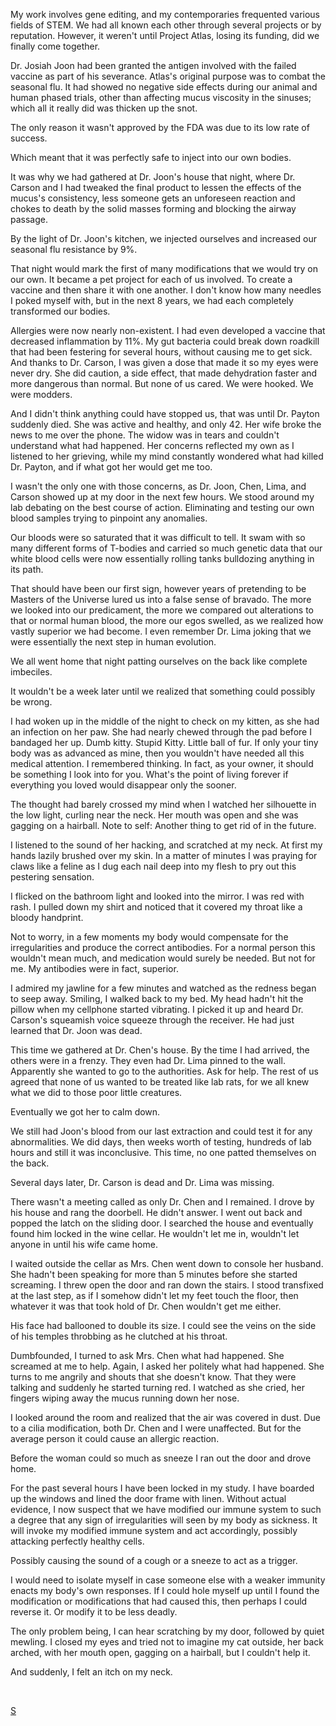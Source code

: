 My work involves gene editing, and my contemporaries frequented various fields of STEM. We had all known each other through several projects or by reputation. However, it weren't until Project Atlas, losing its funding, did we finally come together.

Dr. Josiah Joon had been granted the antigen involved with the failed vaccine as part of his severance. Atlas's original purpose was to combat the seasonal flu. It had showed no negative side effects during our animal and human phased trials, other than affecting mucus viscosity in the sinuses; which all it really did was thicken up the snot.

The only reason it wasn't approved by the FDA was due to its low rate of success.

Which meant that it was perfectly safe to inject into our own bodies.

It was why we had gathered at Dr. Joon's house that night, where Dr. Carson and I had tweaked the final product to lessen the effects of the mucus's consistency, less someone gets an unforeseen reaction and chokes to death by the solid masses forming and blocking the airway passage.

By the light of Dr. Joon's kitchen, we injected ourselves and increased our seasonal flu resistance by 9%.

That night would mark the first of many modifications that we would try on our own. It became a pet project for each of us involved. To create a vaccine and then share it with one another. I don't know how many needles I poked myself with, but in the next 8 years, we had each completely transformed our bodies.

Allergies were now nearly non-existent. I had even developed a vaccine that decreased inflammation by 11%. My gut bacteria could break down roadkill that had been festering for several hours, without causing me to get sick. And thanks to Dr. Carson, I was given a dose that made it so my eyes were never dry. She did caution, a side effect, that made dehydration faster and more dangerous than normal. But none of us cared. We were hooked. We were modders.

And I didn't think anything could have stopped us, that was until Dr. Payton suddenly died. She was active and healthy, and only 42. Her wife broke the news to me over the phone. The widow was in tears and couldn't understand what had happened. Her concerns reflected my own as I listened to her grieving, while my mind constantly wondered what had killed Dr. Payton, and if what got her would get me too.

I wasn't the only one with those concerns, as Dr. Joon, Chen, Lima, and Carson showed up at my door in the next few hours. We stood around my lab debating on the best course of action. Eliminating and testing our own blood samples trying to pinpoint any anomalies.

Our bloods were so saturated that it was difficult to tell. It swam with so many different forms of T-bodies and carried so much genetic data that our white blood cells were now essentially rolling tanks bulldozing anything in its path.

That should have been our first sign, however years of pretending to be Masters of the Universe lured us into a false sense of bravado. The more we looked into our predicament, the more we compared out alterations to that or normal human blood, the more our egos swelled, as we realized how vastly superior we had become. I even remember Dr. Lima joking that we were essentially the next step in human evolution.

We all went home that night patting ourselves on the back like complete imbeciles.

It wouldn't be a week later until we realized that something could possibly be wrong.

I had woken up in the middle of the night to check on my kitten, as she had an infection on her paw. She had nearly chewed through the pad before I bandaged her up. Dumb kitty. Stupid Kitty. Little ball of fur. If only your tiny body was as advanced as mine, then you wouldn't have needed all this medical attention. I remembered thinking. In fact, as your owner, it should be something I look into for you. What's the point of living forever if everything you loved would disappear only the sooner.

The thought had barely crossed my mind when I watched her silhouette in the low light, curling near the neck. Her mouth was open and she was gagging on a hairball. Note to self: Another thing to get rid of in the future.

I listened to the sound of her hacking, and scratched at my neck. At first my hands lazily brushed over my skin. In a matter of minutes I was praying for claws like a feline as I dug each nail deep into my flesh to pry out this pestering sensation.

I flicked on the bathroom light and looked into the mirror. I was red with rash. I pulled down my shirt and noticed that it covered my throat like a bloody handprint.

Not to worry, in a few moments my body would compensate for the irregularities and produce the correct antibodies. For a normal person this wouldn't mean much, and medication would surely be needed. But not for me. My antibodies were in fact, superior.

I admired my jawline for a few minutes and watched as the redness began to seep away. Smiling, I walked back to my bed. My head hadn't hit the pillow when my cellphone started vibrating. I picked it up and heard Dr. Carson's squeamish voice squeeze through the receiver. He had just learned that Dr. Joon was dead.

This time we gathered at Dr. Chen's house. By the time I had arrived, the others were in a frenzy. They even had Dr. Lima pinned to the wall. Apparently she wanted to go to the authorities. Ask for help. The rest of us agreed that none of us wanted to be treated like lab rats, for we all knew what we did to those poor little creatures.

Eventually we got her to calm down.

We still had Joon's blood from our last extraction and could test it for any abnormalities. We did days, then weeks worth of testing, hundreds of lab hours and still it was inconclusive. This time, no one patted themselves on the back.

Several days later, Dr. Carson is dead and Dr. Lima was missing.

There wasn't a meeting called as only Dr. Chen and I remained. I drove by his house and rang the doorbell. He didn't answer. I went out back and popped the latch on the sliding door. I searched the house and eventually found him locked in the wine cellar. He wouldn't let me in, wouldn't let anyone in until his wife came home.

I waited outside the cellar as Mrs. Chen went down to console her husband. She hadn't been speaking for more than 5 minutes before she started screaming. I threw open the door and ran down the stairs. I stood transfixed at the last step, as if I somehow didn't let my feet touch the floor, then whatever it was that took hold of Dr. Chen wouldn't get me either.

His face had ballooned to double its size. I could see the veins on the side of his temples throbbing as he clutched at his throat.

Dumbfounded, I turned to ask Mrs. Chen what had happened. She screamed at me to help. Again, I asked her politely what had happened. She turns to me angrily and shouts that she doesn't know. That they were talking and suddenly he started turning red. I watched as she cried, her fingers wiping away the mucus running down her nose.

I looked around the room and realized that the air was covered in dust. Due to a cilia modification, both Dr. Chen and I were unaffected. But for the average person it could cause an allergic reaction.

Before the woman could so much as sneeze I ran out the door and drove home.

For the past several hours I have been locked in my study. I have boarded up the windows and lined the door frame with linen. Without actual evidence, I now suspect that we have modified our immune system to such a degree that any sign of irregularities will seen by my body as sickness. It will invoke my modified immune system and act accordingly, possibly attacking perfectly healthy cells.

Possibly causing the sound of a cough or a sneeze to act as a trigger.

I would need to isolate myself in case someone else with a weaker immunity enacts my body's own responses. If I could hole myself up until I found the modification or modifications that had caused this, then perhaps I could reverse it. Or modify it to be less deadly.

The only problem being, I can hear scratching by my door, followed by quiet mewling. I closed my eyes and tried not to imagine my cat outside, her back arched, with her mouth open, gagging on a hairball, but I couldn't help it.

And suddenly, I felt an itch on my neck.

&#x200B;

[S](https://www.reddit.com/r/CornerCornea/comments/u6rx8n/subscribe/)